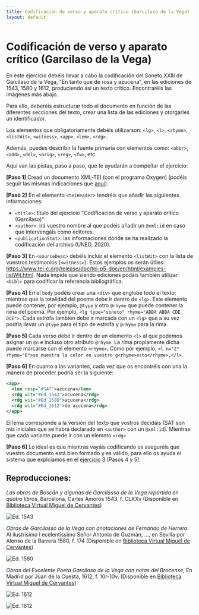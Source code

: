 ```yaml
---
title: Codificación de verso y aparato crítico (Garcilaso de la Vega)
layout: default
---
```


# Codificación de verso y aparato crítico (Garcilaso de la Vega)

En este ejercicio debéis llevar a cabo la codificación del Soneto XXIII de Garcilaso de la Vega, "En tanto que de rosa y azucena", en las ediciones de 1543, 1580 y 1612, produciendo así un texto crítico. Encontraréis las imágenes más abajo.

Para ello, deberéis estructurar todo el documento en función de las diferentes secciones del texto, crear una lista de las ediciones y otorgarles un identificador.

Los elementos que obligatoriamente debéis utilizarson: `<lg>`, `<l>`, `<rhyme>`, `<listWit>`, `<witness>`, `<app>`, `<lem>`, `<rdg>`.

Además, puedes describir la fuente primaria con elementos como: `<abbr>`, `<add>`, `<del>`, `<orig>`, `<reg>`, `<fw>`, etc.

Aquí van las pistas, paso a paso, que te ayudarán a compeltar el ejercicio:

**[Paso 1]** Cread un documento XML-TEI (con el programa Oxygen) (podéis seguir las mismas indicaciones que [aquí](https://tthub-repo.github.io/ejercicios/3.Creacion-doc-tei)).

**[Paso 2]** En el elemento `<teiHeader>` tendréis que añadir las siguientes informaciones:

- `<title>`: título del ejercicio "Codificación de verso y aparato crítico (Garcilaso)"
- `<author>`: irá vuestro nombre al que podéis añadir un `@xml:id` en caso que intervengáis como editores.
- `<publicationStmt>`: las informaciones dónde se ha realizado la codificación del archivo (UNED, 2020).

**[Paso 3]** En `<sourceDesc>` debéis incluir el elemento `<listWit>` con la lista de vuestros testimonios (`<witness>`). Estos ejemplos os serán útiles: <https://www.tei-c.org/release/doc/tei-p5-doc/en/html/examples-listWit.html>. Nada impide que siendo ediciones podáis también utilizar `<bibl>` para codificar la referencia bibliográfica.

**[Paso 4]** En el `body` podéis crear una `<div>` que englobe todo el texto; mientras que la totalidad del poema debe ir dentro de `<lg>`. Este elemento puede contener, por ejemplo, `@type` y otro `@rhyme` que puede contener la rima del poema. Por ejemplo, `<lg type="soneto" rhyme="ABBA ABBA CDE DCE">`. Cada estrofa también debe ir marcada con un `<lg>` que a su vez podría llevar un `@type` para el tipo de estrofa y `@rhyme` para la rima.

**[Paso 5]** Cada verso debe ir dentro de un elemento `<l>` al que podemos asignar un `@n` e incluso otro atributo `@rhyme`. La rima propiamente dicha puede marcarse con el elemento `<rhyme>`. Como por ejemplo, `<l n="2" rhyme="B">se muestra la color en vuestro g<rhyme>esto</rhyme>,</l>`.

**[Paso 6]** En cuanto a las variantes, cada vez que os encontréis con una la manera de proceder podría ser la siguiente:

```xml
<app>
  <lem resp="#SAT">azucena</lem>
  <rdg wit="#Ed_1543">acucena</rdg>
  <rdg wit="#Ed_1580">açucena</rdg>
  <rdg wit="#Ed_1612">de açucena</rdg>
</app>
```

El lema corresponde a la versión del texto que vostros decidáis (SAT son mis iniciales que se habrá declarado en `<author>` con un `@xml:id`). Mientras que cada variante puede ir con un elemnto `<rdg>`.

**[Paso 6]** Lo ideal es que mientras vayáis codificando os aseguréis que vuestro documento está bien formado y es válido, para ello os ayuda el sistema que explciamos en el [ejercicio 3](https://tthub-repo.github.io/ejercicios/3.Creacion-doc-tei) (Pasos 4 y 5).

## Reproducciones:

*Las obras de Boscán y algunas de Garcilasso de la Vega repartida en quatro libros*, Barcelona, Carles Amorós 1543, f. CLXXv (Disponible en [Biblioteca Virtual Miguel de Cervantes](http://www.cervantesvirtual.com/obra-visor/las-obras-de-boscan-y-algunas-de-garcilasso-de-la-vega-repartidas-en-quatro-libros--0/html/ffc264be-82b1-11df-acc7-002185ce6064_367.html))

![Ed. 1543](https://github.com/tthub-repo/ejercicios/blob/master/img/7.1.Garcilaso_1543_fol.clxx_v.jpg?raw=true)

*Obras de Garcilasso de la Vega con anotaciones de Fernando de Herrera*. Al ilustrísimo i ecelentissimo Señor Antonio de Guzmán, ..., en Sevilla por Alonso de la Barrera 1580, f. 174 (Disponible en [Biblioteca Virtual Miguel de Cervantes](http://www.cervantesvirtual.com/obra-visor/obras-de-garcilasso-de-la-vega--0/html/ff83d41a-82b1-11df-acc7-002185ce6064_176.htm))

![Ed. 1580](https://github.com/tthub-repo/ejercicios/blob/master/img/7.1.Garcilaso_1580_fol.174.jpg?raw=true)

*Obras del Excelente Poeta Garcilaso de la Vega con notas del Brocense*, En Madrid por Juan de la Cuesta, 1612, f. 10r-10v. (Disponible en [Biblioteca Virtual Miguel de Cervantes](http://www.cervantesvirtual.com/obra/obras-del-excelente-poeta-garcilasso-de-la-vega--0/))

![Ed. 1612](https://github.com/tthub-repo/ejercicios/blob/master/img/7.1.Garcilaso_1612_fol.10r.jpg?raw=true)

![Ed. 1612](https://github.com/tthub-repo/ejercicios/blob/master/img/7.1.Garcilaso_1612_fol.10v.jpg?raw=true)
